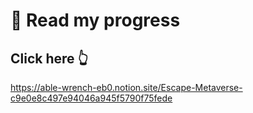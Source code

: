 # 🚀 Read my progress
## Click here 👆
https://able-wrench-eb0.notion.site/Escape-Metaverse-c9e0e8c497e94046a945f5790f75fede
